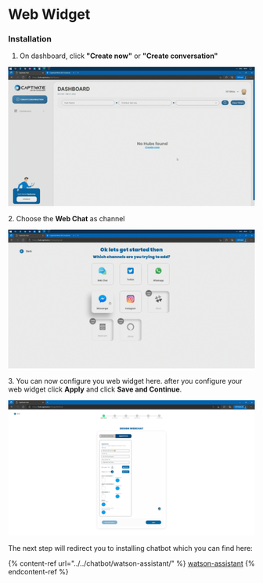 # Web Widget

### Installation

1. On dashboard, click **"Create now"** or **"Create conversation"**

![Figure 1: The Captivate Hub Dashboard](<../../../.gitbook/assets/image (41).png>)

2\. Choose the **Web Chat** as channel

![Figure 2: Supported Channels](<../../../.gitbook/assets/image (97).png>)

3\. You can now configure you web widget here. after you configure your web widget click **Apply** and click **Save and Continue**.

![Figure 3: Web Widget configuration page](<../../../.gitbook/assets/image (88).png>)

The next step will redirect you to installing chatbot which you can find here:

{% content-ref url="../../chatbot/watson-assistant/" %}
[watson-assistant](../../chatbot/watson-assistant/)
{% endcontent-ref %}
